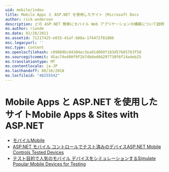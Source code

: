 ```yaml
---
uid: mobile/index
title: Mobile Apps と ASP.NET を使用したサイト |Microsoft Docs
author: rick-anderson
description: どの ASP.NET 簡単にモバイル Web アプリケーションの構築について説明します。
ms.author: riande
ms.date: 01/28/2011
ms.assetid: 71217425-e015-41af-b88a-1f4472f81886
msc.legacyurl: ''
msc.type: content
ms.openlocfilehash: c09089bc84304ec3ea91d069f183d57665763f58
ms.sourcegitcommit: 45ac74e400f9f2b7dbded66297730f6f14a4eb25
ms.translationtype: MT
ms.contentlocale: ja-JP
ms.lasthandoff: 08/16/2018
ms.locfileid: "48255542"
---
```

<a name="mobile-apps--sites-with-aspnet"></a><span data-ttu-id="3202e-103">Mobile Apps と ASP.NET を使用したサイト</span><span class="sxs-lookup"><span data-stu-id="3202e-103">Mobile Apps & Sites with ASP.NET</span></span>
====================
- [<span data-ttu-id="3202e-104">モバイル</span><span class="sxs-lookup"><span data-stu-id="3202e-104">Mobile</span></span>](overview.md)
- [<span data-ttu-id="3202e-105">ASP.NET モバイル コントロールでテスト済みのデバイス</span><span class="sxs-lookup"><span data-stu-id="3202e-105">ASP.NET Mobile Controls Tested Devices</span></span>](tested-devices.md)
- [<span data-ttu-id="3202e-106">テスト目的で人気のモバイル デバイスをシミュレーションする</span><span class="sxs-lookup"><span data-stu-id="3202e-106">Simulate Popular Mobile Devices for Testing</span></span>](device-simulators.md)
